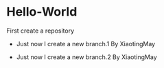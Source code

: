 # Hello-World
First create a repository
- Just now I create a new branch.1 By XiaotingMay
+ Just now I create a new branch.2 By XiaotingMay
